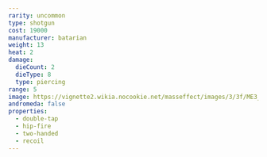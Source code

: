 ```yaml
---
rarity: uncommon
type: shotgun
cost: 19000
manufacturer: batarian
weight: 13
heat: 2
damage:
  dieCount: 2
  dieType: 8
  type: piercing
range: 5
image: https://vignette2.wikia.nocookie.net/masseffect/images/3/3f/ME3_Raider_Shotgun.png/revision/latest?cb=20120317200919
andromeda: false
properties:
  - double-tap
  - hip-fire
  - two-handed
  - recoil
---
```


